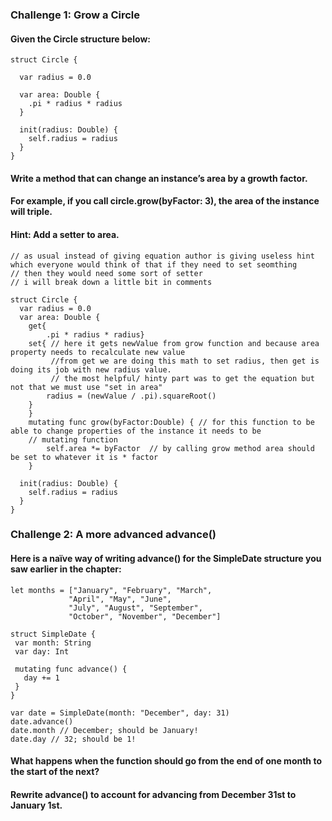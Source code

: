 ### Challenge 1: Grow a Circle
#### Given the Circle structure below:
```
struct Circle {
  
  var radius = 0.0

  var area: Double {
    .pi * radius * radius
  }

  init(radius: Double) {
    self.radius = radius
  }
}
```
#### Write a method that can change an instance’s area by a growth factor.
#### For example, if you call circle.grow(byFactor: 3), the area of the instance will triple.
#### Hint: Add a setter to area.
```
// as usual instead of giving equation author is giving useless hint which everyone would think of that if they need to set seomthing 
// then they would need some sort of setter
// i will break down a little bit in comments 

struct Circle {
  var radius = 0.0
  var area: Double {
    get{
        .pi * radius * radius}
    set{ // here it gets newValue from grow function and because area property needs to recalculate new value 
         //from get we are doing this math to set radius, then get is doing its job with new radius value.
         // the most helpful/ hinty part was to get the equation but not that we must use "set in area"
        radius = (newValue / .pi).squareRoot()
    }
    }
    mutating func grow(byFactor:Double) { // for this function to be able to change properties of the instance it needs to be 
    // mutating function
        self.area *= byFactor  // by calling grow method area should be set to whatever it is * factor
    }
   
  init(radius: Double) {
    self.radius = radius
  }
}
```
### Challenge 2: A more advanced advance()
#### Here is a naïve way of writing advance() for the SimpleDate structure you saw earlier in the chapter:
```
let months = ["January", "February", "March",
             "April", "May", "June",
             "July", "August", "September",
             "October", "November", "December"]

struct SimpleDate {
 var month: String
 var day: Int

 mutating func advance() {
   day += 1
 }
}

var date = SimpleDate(month: "December", day: 31)
date.advance()
date.month // December; should be January!
date.day // 32; should be 1!
```
#### What happens when the function should go from the end of one month to the start of the next?
#### Rewrite advance() to account for advancing from December 31st to January 1st.
```
